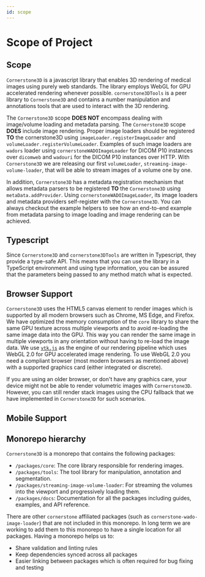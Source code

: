 ```yaml
---
id: scope
---
```


# Scope of Project

## Scope

`Cornerstone3D` is a javascript library that enables 3D rendering of medical images
using purely web standards. The library employs WebGL for GPU accelerated rendering
whenever possible. `cornerstone3DTools` is a peer library to `Cornerstone3D` and
contains a number manipulation and annotations tools that are used to interact with
the 3D rendering.

The `Cornerstone3D` scope **DOES NOT** encompass dealing with image/volume loading
and metadata parsing. The `Cornerstone3D` scope **DOES** include image rendering.
Proper image loaders should be registered **TO** the cornerstone3D using `imageLoader.registerImageLoader`
and `volumeLoader.registerVolumeLoader`. Examples of such image loaders are `wadors` loader
using `cornerstoneWADOImageLoader` for DICOM P10 instances over `dicomweb` and `wadouri` for
the DICOM P10 instances over HTTP. With `Cornerstone3D` we are releasing our first `volumeLoader`,
`streaming-image-volume-loader`, that will be able to stream images of a volume one by one.

In addition, `Cornerstone3D` has a metadata registration mechanism that allows
metadata parsers to be registered **TO** the `Cornerstone3D` using `metaData.addProvider`.
Using `cornerstoneWADOImageLoader`, its image loaders and metadata providers self-register
with the `Cornerstone3D`. You can always checkout the example helpers to see how an
end-to-end example from metadata parsing to image loading and image rendering can be achieved.

## Typescript

Since `Cornerstone3D` and `cornerstone3DTools` are written in Typescript, they provide
a type-safe API. This means that you can use the library in a TypeScript environment
and using type information, you can be assured that the parameters being passed to any method
match what is expected.




## Browser Support

`Cornerstone3D` uses the HTML5 canvas element to render images which is supported by all modern browsers such
as Chrome, MS Edge, and Firefox.
We have optimized the memory consumption of the `core` library to share
the same GPU texture across multiple viewports and to avoid re-loading the same image data into the GPU. This way
you can render the same image in multiple viewports in any orientation without having to re-load the image data.
We use [`vtk.js`](https://kitware.github.io/vtk-js/index.html) as the engine of our rendering pipeline which uses
WebGL 2.0 for GPU accelerated image rendering. To use WebGL 2.0 you need a compliant browser (most modern browsers
as mentioned above) with a supported graphics card (either integrated or discrete).

If you are using an older browser, or don't have any graphics care, your device might not be able to
render volumetric images with `Cornerstone3D`. However, you can still render stack images using the
CPU fallback that we have implemented in `Cornerstone3D` for such scenarios.


## Mobile Support


## Monorepo hierarchy


`Cornerstone3D` is a monorepo that contains the following packages:

- `/packages/core`: The core library responsible for rendering images.
- `/packages/tools`: The tool library for manipulation, annotation and segmentation.
- `/packages/streaming-image-volume-loader`: For streaming the volumes into the viewport and progressively loading them.
- `/packages/docs`: Documentation for all the packages including guides, examples, and API reference.

There are other `cornerstone` affiliated packages (such as `cornerstone-wado-image-loader`) that are not included in this monorepo. In long term we are working to add them to this monorepo to have a single location for all packages.
Having a monorepo helps us to:

- Share validation and linting rules
- Keep dependencies synced across all packages
- Easier linking between packages which is often required for bug fixing and testing
